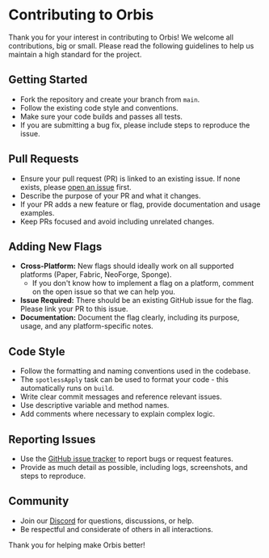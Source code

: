 # Contributing to Orbis

Thank you for your interest in contributing to Orbis! We welcome all contributions, big or small. Please read the following guidelines to help us maintain a high standard for the project.

## Getting Started
- Fork the repository and create your branch from `main`.
- Follow the existing code style and conventions.
- Make sure your code builds and passes all tests.
- If you are submitting a bug fix, please include steps to reproduce the issue.

## Pull Requests
- Ensure your pull request (PR) is linked to an existing issue. If none exists, please [open an issue](https://github.com/EmpireWar/Orbis/issues/new/choose) first.
- Describe the purpose of your PR and what it changes.
- If your PR adds a new feature or flag, provide documentation and usage examples.
- Keep PRs focused and avoid including unrelated changes.

## Adding New Flags
- **Cross-Platform:** New flags should ideally work on all supported platforms (Paper, Fabric, NeoForge, Sponge).
  - If you don't know how to implement a flag on a platform, comment on the open issue so that we can help you.
- **Issue Required:** There should be an existing GitHub issue for the flag. Please link your PR to this issue.
- **Documentation:** Document the flag clearly, including its purpose, usage, and any platform-specific notes.

## Code Style
- Follow the formatting and naming conventions used in the codebase.
- The `spotlessApply` task can be used to format your code - this automatically runs on `build`.
- Write clear commit messages and reference relevant issues.
- Use descriptive variable and method names.
- Add comments where necessary to explain complex logic.

## Reporting Issues
- Use the [GitHub issue tracker](https://github.com/EmpireWar/Orbis/issues) to report bugs or request features.
- Provide as much detail as possible, including logs, screenshots, and steps to reproduce.

## Community
- Join our [Discord](https://discord.gg/fh62mxU) for questions, discussions, or help.
- Be respectful and considerate of others in all interactions.

Thank you for helping make Orbis better!
